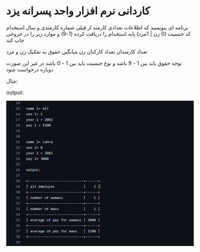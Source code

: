 # کاردانی نرم افزار واحد پسرانه یزد


برنامه ای بنویسید که اطلاعات تعدادی کارمند از قبلی شماره کارمندی و سال استخدام کد جنسیت (0 زن | 1مرد)
پایه استخدام را دریافت کرده (1-9)
و موارد زیر را در خروجی چاپ کند

تعداد کارمندان
تعداد کارکنان زن
میانگین حقوق به تفکیک زن و مرد


توجه حقوق باید بین 1 - 9 باشد و نوع جنسیت باید بین 1 - 0 باشد در غیر این صورت دوباره درخواست شود  

مثال:

output:

<img src="./doc/Capture.PNG">
